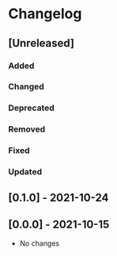# Changelog

## [Unreleased]

### Added

### Changed

### Deprecated

### Removed

### Fixed

### Updated

## [0.1.0] - 2021-10-24

## [0.0.0] - 2021-10-15
- No changes